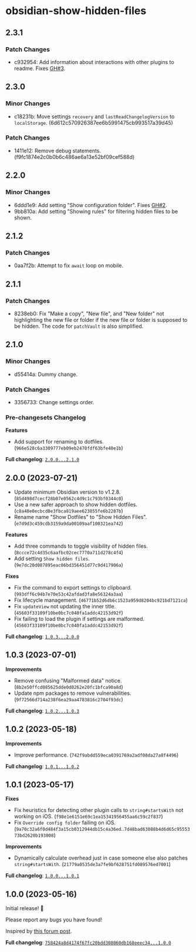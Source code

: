 # obsidian-show-hidden-files <!-- markdownlint-disable MD024 -->

## 2.3.1

### Patch Changes

- c932954: Add information about interactions with other plugins to readme. Fixes [GH#3](https://github.com/polyipseity/obsidian-show-hidden-files/issues/3).

## 2.3.0

### Minor Changes

- c18231b: Move settings `recovery` and `lastReadChangelogVersion` to `localStorage`. (6d612c570926387ee6b5991475cb993517a39d45)

### Patch Changes

- 1411e12: Remove debug statements. (f9fc1874e2c0b0b6c486ae6a13e52bf09cef588d)

## 2.2.0

### Minor Changes

- 6ddd1e9: Add setting "Show configuration folder". Fixes [GH#2](https://github.com/polyipseity/obsidian-show-hidden-files/issues/2).
- 9bb810a: Add setting "Showing rules" for filtering hidden files to be shown.

## 2.1.2

### Patch Changes

- 0aa7f2b: Attempt to fix `await` loop on mobile.

## 2.1.1

### Patch Changes

- 8238eb0: Fix "Make a copy", "New file", and "New folder" not highlighting the new file or folder if the new file or folder is supposed to be hidden. The code for `patchVault` is also simplified.

## 2.1.0

### Minor Changes

- d55414a: Dummy change.

### Patch Changes

- 3356733: Change settings order.

### Pre-changesets Changelog

<!-- markdownlint-disable-next-line MD036 -->
**Features**

- Add support for renaming to dotfiles. (`966e528c6a3309777eb09eb2470fdf63bfe40e1b`)

**Full changelog**: [`2.0.0...2.1.0`](https://github.com/polyipseity/obsidian-show-hidden-files/compare/2.0.0...2.1.0)

## 2.0.0 (2023-07-21)

- Update minimum Obsidian version to v1.2.8. (`85d498d7cecf28b07e0562c4d9c1c793bf0344c0`)
- Use a new safer approach to show hidden dotfiles. (`c8a40e0ecbcd8e3fbca819aee623855fe6b2287b`)
- Rename name "Show Dotfiles" to "Show Hidden Files". (`e7d9d3c459cdb3159a9da00109aaf100321ea742`)

<!-- markdownlint-disable-next-line MD036 -->
**Features**

- Add three commands to toggle visibility of hidden files. (`8ccce72c4d35c6aafbc02cec7770a711d278c4f4`)
- Add setting `Show hidden files`. (`9e7dc20d087895eac06bd356451d77c9d417906a`)

<!-- markdownlint-disable-next-line MD036 -->
**Fixes**

- Fix the command to export settings to clipboard. (`993dff6c94b7e70e53c42afdad3fa8e56324a3aa`)
- Fix lifecycle management. (`46771b52d6db6c1523a959d8204bc921bd7121ca`)
- Fix `updateView` not updating the inner title. (`45603f33109f10be0bc7c040fa1addc42153d92f`)
- Fix failing to load the plugin if settings are malformed. (`45603f33109f10be0bc7c040fa1addc42153d92f`)

**Full changelog**: [`1.0.3...2.0.0`](https://github.com/polyipseity/obsidian-show-hidden-files/compare/1.0.3...2.0.0)

## 1.0.3 (2023-07-01)

<!-- markdownlint-disable-next-line MD036 -->
**Improvements**

- Remove confusing "Malformed data" notice. (`8b2e50ffcd085625dde0d0262e20fc1bfca90a8d`)
- Update npm packages to remove vulnerabilities. (`9f72566d714a238f6ea29aa4783816c2704f93dc`)

**Full changelog**: [`1.0.2...1.0.3`](https://github.com/polyipseity/obsidian-show-hidden-files/compare/1.0.2...1.0.3)

## 1.0.2 (2023-05-18)

<!-- markdownlint-disable-next-line MD036 -->
**Improvements**

- Improve performance. (`742f9abdd559eca0391769a2adf08da27a8f4496`)

**Full changelog**: [`1.0.1...1.0.2`](https://github.com/polyipseity/obsidian-show-hidden-files/compare/1.0.1...1.0.2)

## 1.0.1 (2023-05-17)

<!-- markdownlint-disable-next-line MD036 -->
**Fixes**

- Fix heuristics for detecting other plugin calls to `string#startsWith` not working on iOS. (`f98e1e6151e69c1ea15341956455aa6c59c2f837`)
- Fix `Override config folder` failing on iOS. (`9a70c32a6f0d484f3a15cb0312944db15c4a36ed`..`7d48bad63088b4d6d65c9555373bd2620b193008`)

<!-- markdownlint-disable-next-line MD036 -->
**Improvements**

- Dynamically calculate overhead just in case someone else also patches `string#startsWith`. (`21779a0535de3a7fe9bf628751fd089576ed7001`)

**Full changelog**: [`1.0.0...1.0.1`](https://github.com/polyipseity/obsidian-show-hidden-files/compare/1.0.0...1.0.1)

## 1.0.0 (2023-05-16)

Initial release! 🥳

Please report any bugs you have found!

Inspired by [this forum post](https://forum.obsidian.md/t/enable-use-of-hidden-files-dotfiles-within-obsidian/26908).

**Full changelog**: [`758424a8d4174f67fc20bdd308060db168eeec34...1.0.0`](https://github.com/polyipseity/obsidian-show-hidden-files/compare/758424a8d4174f67fc20bdd308060db168eeec34...1.0.0)
